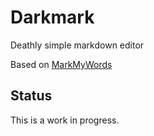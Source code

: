 # Darkmark

Deathly simple markdown editor

Based on [MarkMyWords](https://github.com/voldyman/MarkMyWords)

## Status

This is a work in progress.